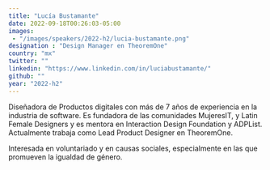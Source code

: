 ```yaml
---
title: "Lucía Bustamante"
date: 2022-09-18T00:26:03-05:00
images: 
 - "/images/speakers/2022-h2/lucia-bustamante.png"
designation : "Design Manager en TheoremOne"
country: "mx"
twitter: ""
linkedin: "https://www.linkedin.com/in/luciabustamante/"
github: ""
year: "2022-h2"
---
```


Diseñadora de Productos digitales con más de 7 años de experiencia en la industria de software.  Es fundadora de las comunidades MujeresIT, y Latin Female Designers y es mentora en Interaction Design Foundation y ADPList. Actualmente trabaja como Lead Product Designer en TheoremOne.

​Interesada en ​voluntariado y en ​causas sociales​,​ especialmente en​ las que promueven la igualdad de género.